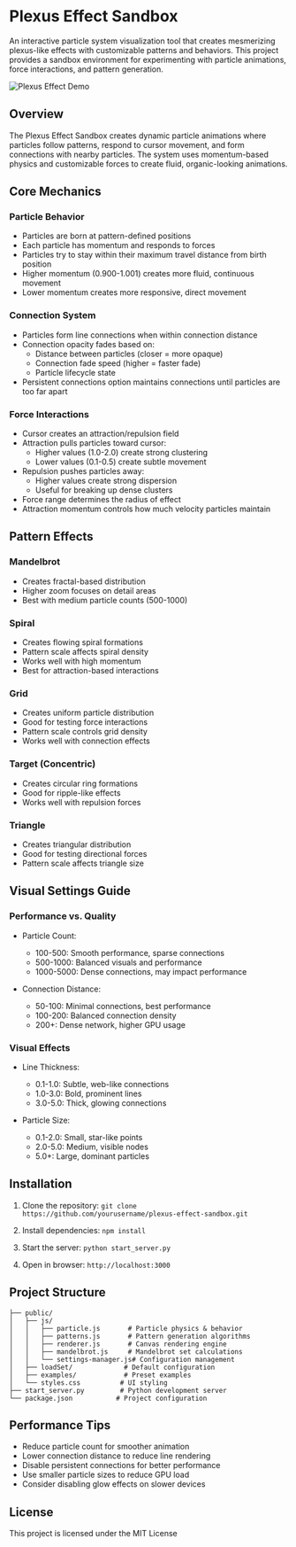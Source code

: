 # Plexus Effect Sandbox

An interactive particle system visualization tool that creates mesmerizing plexus-like effects with customizable patterns and behaviors. This project provides a sandbox environment for experimenting with particle animations, force interactions, and pattern generation.

![Plexus Effect Demo](examples/Red%20Grid%202.jpg)

## Overview

The Plexus Effect Sandbox creates dynamic particle animations where particles follow patterns, respond to cursor movement, and form connections with nearby particles. The system uses momentum-based physics and customizable forces to create fluid, organic-looking animations.

## Core Mechanics

### Particle Behavior
- Particles are born at pattern-defined positions
- Each particle has momentum and responds to forces
- Particles try to stay within their maximum travel distance from birth position
- Higher momentum (0.900-1.001) creates more fluid, continuous movement
- Lower momentum creates more responsive, direct movement

### Connection System
- Particles form line connections when within connection distance
- Connection opacity fades based on:
  - Distance between particles (closer = more opaque)
  - Connection fade speed (higher = faster fade)
  - Particle lifecycle state
- Persistent connections option maintains connections until particles are too far apart

### Force Interactions
- Cursor creates an attraction/repulsion field
- Attraction pulls particles toward cursor:
  - Higher values (1.0-2.0) create strong clustering
  - Lower values (0.1-0.5) create subtle movement
- Repulsion pushes particles away:
  - Higher values create strong dispersion
  - Useful for breaking up dense clusters
- Force range determines the radius of effect
- Attraction momentum controls how much velocity particles maintain

## Pattern Effects

### Mandelbrot
- Creates fractal-based distribution
- Higher zoom focuses on detail areas
- Best with medium particle counts (500-1000)

### Spiral
- Creates flowing spiral formations
- Pattern scale affects spiral density
- Works well with high momentum
- Best for attraction-based interactions

### Grid
- Creates uniform particle distribution
- Good for testing force interactions
- Pattern scale controls grid density
- Works well with connection effects

### Target (Concentric)
- Creates circular ring formations
- Good for ripple-like effects
- Works well with repulsion forces

### Triangle
- Creates triangular distribution
- Good for testing directional forces
- Pattern scale affects triangle size

## Visual Settings Guide

### Performance vs. Quality
- Particle Count:
  - 100-500: Smooth performance, sparse connections
  - 500-1000: Balanced visuals and performance
  - 1000-5000: Dense connections, may impact performance

- Connection Distance:
  - 50-100: Minimal connections, best performance
  - 100-200: Balanced connection density
  - 200+: Dense network, higher GPU usage

### Visual Effects
- Line Thickness:
  - 0.1-1.0: Subtle, web-like connections
  - 1.0-3.0: Bold, prominent lines
  - 3.0-5.0: Thick, glowing connections

- Particle Size:
  - 0.1-2.0: Small, star-like points
  - 2.0-5.0: Medium, visible nodes
  - 5.0+: Large, dominant particles

## Installation

1. Clone the repository:
```git clone https://github.com/yourusername/plexus-effect-sandbox.git```

2. Install dependencies:
```npm install```

3. Start the server:
```python start_server.py```

4. Open in browser:
```http://localhost:3000```

## Project Structure
```
├── public/
│   ├── js/
│   │   ├── particle.js       # Particle physics & behavior
│   │   ├── patterns.js       # Pattern generation algorithms
│   │   ├── renderer.js       # Canvas rendering engine
│   │   ├── mandelbrot.js     # Mandelbrot set calculations
│   │   └── settings-manager.js# Configuration management
│   ├── loadSet/             # Default configuration
│   ├── examples/            # Preset examples
│   └── styles.css          # UI styling
├── start_server.py         # Python development server
└── package.json           # Project configuration
```

## Performance Tips
- Reduce particle count for smoother animation
- Lower connection distance to reduce line rendering
- Disable persistent connections for better performance
- Use smaller particle sizes to reduce GPU load
- Consider disabling glow effects on slower devices

## License
This project is licensed under the MIT License